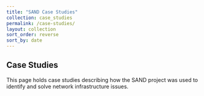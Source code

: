 ```yaml
---
title: "SAND Case Studies"
collection: case_studies
permalink: /case-studies/
layout: collection
sort_order: reverse
sort_by: date
---
```


## Case Studies

This page holds case studies describing how the SAND project was used to identify and solve network infrastructure issues.
